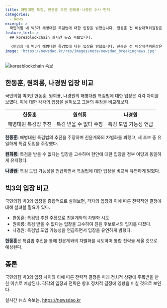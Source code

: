 ```yaml
---
title: 해병대원 특검, 한동훈 추진 원희룡·나경원 수사 먼저
categories:
  - News
excerpt: >
  국민의힘 내 빅3가 해병대원 특검법에 대한 입장을 밝혔습니다. 한동훈 전 비상대책위원장은 특검법 추진을 주장하며 국민의힘의 차별화를 강조했고, 반면 원희룡 전 국토교통부 장관과 나경원 의원은 특검을 받을 수 없다는 입장을 고수했습니다. 모두 김건희 여사 특검법에 반대 입장을 표명했으며, 각자 견해를 밝히고 당 대표 출마 선언을 진행했습니다. 이에 대한 관심이 높아지고 있습니다.
feature_text: >
  ## koreablockchain 실시간 뉴스 속보입니다.

  국민의힘 내 빅3가 해병대원 특검법에 대한 입장을 밝혔습니다. 한동훈 전 비상대책위원장은 특검법 추진을 주장하며 국민의힘의 차별화를 강조했고, 반면 원희룡 전 국토교통부 장관과 나경원 의원은 특검을 받을 수 없다는 입장을 고수했습니다. 모두 김건희 여사 특검법에 반대 입장을 표명했으며, 각자 견해를 밝히고 당 대표 출마 선언을 진행했습니다. 이에 대한 관심이 높아지고 있습니다.
image: 'https://newsdao.kr/res/images/meta/newsdao_breakingnews.jpg'
---
```


<p><img src="https://newsdao.kr/res/images/meta/newsdao_breakingnews.jpg" alt="koreablockchain 속보" /></p>

<h2 data-ke-size="size26">한동훈, 원희룡, 나경원 입장 비교</h2>

<p data-ke-size="size16">국민의힘 빅3인 한동훈, 원희룡, 나경원의 해병대원 특검법에 대한 입장은 각각 차이를 보였다. 이에 대한 각각의 입장을 살펴보고 그들의 주장을 비교해보자.</p>

<table>
  <tbody>
    <tr>
      <td style="text-align: center; height: 17px;"><b>한동훈</b></td>
      <td style="text-align: center; height: 17px;"><b>원희룡</b></td>
      <td style="text-align: center; height: 17px;"><b>나경원</b></td>
    </tr>
    <tr>
      <td style="text-align: center; height: 17px;">해병대원 특검법 추진</td>
      <td style="text-align: center; height: 17px;">특검 받을 수 없다 주장</td>
      <td style="text-align: center; height: 17px;">특검 도입 가능성 언급</td>
    </tr>
  </tbody>
</table>

<p><b><span style="background-color: #21538527;">한동훈:</span></b> 해병대원 특검법의 추진을 주장하며 친윤계와의 차별화를 꾀했고, 세 후보 중 유일하게 특검 도입을 주장했다.</p>

<p><b><span style="background-color: #21538527;">원희룡:</span></b> 특검을 받을 수 없다는 입장을 고수하며 현안에 대한 입장을 정부 여당과 동일하게 유지했다.</p>

<p><b><span style="background-color: #21538527;">나경원:</span></b> 특검 도입 가능성을 언급하면서 특검법에 대한 입장을 비교적 유연하게 밝혔다.</p>

<h2 data-ke-size="size26">빅3의 입장 비교</h2>

<p data-ke-size="size16">국민의힘 빅3의 입장을 종합적으로 살펴보면, 각자의 입장과 이에 따른 전략적인 결정에 대해 살펴볼 필요가 있다.</p>

<ul>
  <li>한동훈: 특검법 추진 주장으로 친윤계와의 차별화 시도</li>
  <li>원희룡: 특검 받을 수 없다는 입장을 고수하여 친윤 후보로서의 입지를 다졌다.</li>
  <li>나경원: 특검법 도입 가능성을 언급하면서 입장을 유연하게 밝혔다.</li>
</ul>

<p><b><span style="background-color: #21538527;">한동훈</span></b>은 특검법 추진을 통해 친윤계와의 차별화를 시도하며 통합 전략을 세울 것으로 예상된다.</p>

<h2 data-ke-size="size26">종론</h2>

<p data-ke-size="size16">국민의힘 빅3의 입장 차이와 이에 따른 전략적 결정은 미래 정치적 상황에 주목받을 만한 이슈로 예상된다. 각각의 입장과 전략은 향후 정치적 결정에 영향을 미칠 것으로 보인다.</p>
실시간 뉴스 속보는, <a href="https://newsdao.kr" rel="dofollow">https://newsdao.kr</a>


